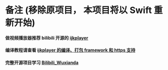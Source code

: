 # 备注 (移除原项目， 本项目将以 Swift 重新开始)
#### 做视频播放器推荐 bilibili 开源的 [ijkplayer](https://github.com/Bilibili/ijkplayer) 
#### 编译教程请查看 [ijkplayer 的编译、打包 framework 和 https 支持](https://blog.wskfz.com/index.php/archives/59/)
#### 完整开源项目学习 [Bilibili_Wuxianda](https://github.com/MichaelHuyp/Bilibili_Wuxianda)

